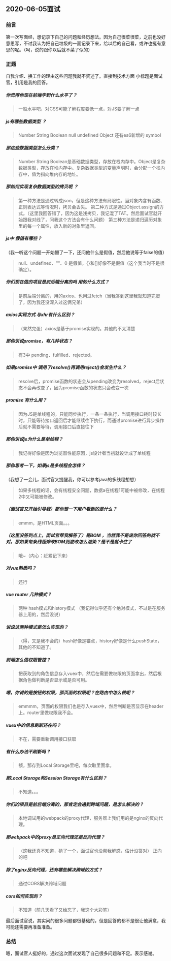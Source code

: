 ## 2020-06-05面试

### 前言

第一次写面经，想记录下自己的问题和经历想法。因为自己很菜很菜，之前也没好意思写，不过我认为把自己垃圾的一面记录下来，给以后的自己看，或许也挺有意思的呢。（呵，说的跟你以后就不菜了似的）

### 正题

自我介绍、换工作的理由这些问题我就不赘述了。直接到技术方面
小标题是面试官，引用是我的回答。

##### 你觉得你现在前端学到什么水平了？

> 一般水平吧，对CSS可能了解程度要低一点，对JS要了解一点

##### js有哪些数据类型  ？

> Number String Boolean null undefined Object  还有es6新增的 symbol

##### 那这些数据类型怎么分类？

> Number String Boolean是基础数据类型，存放在栈内存中。Object是复杂数据类型，存放在堆内存中。复杂数据类型的变量声明时，会分配一个栈内存中，值为指向堆内存的地址。

##### 那如何实现复杂数据类型的拷贝呢 ？

> 第一种方法是通过转成json，但是这种方法有局限性。当对象内含有函数、正则表达式等情况时，拷贝会丢失。
> 第二种方式是通过Object.assign的方式。（这里我回答错了，因为这是浅拷贝，我记混了TAT。然后面试官就开始跟我对线了，问我这个方法会有什么问题）
> 第三种方法是递归遍历对象里的每一个属性，放入新的对象里返回。

##### js中 假值有哪些？

（我一听这个问题一开始懵了一下，还问他什么是假值，然后他说等于false的值）

> null、undefined、""、0 是假值，{}和[]好像不是假值（这个我当时不是很确定）。

##### 你们现在做的项目是前后端分离的吗  用的什么方式？

> 是前后端分离的，用的axios、也用过fetch（当我答到这里我就知道完蛋了，因为我还没深入过这俩兄弟）

##### axios实现方式  与xhr有什么区别？

> （果然完蛋）axios是基于promise实现的。其他的不太清楚

##### 那你说说promise，有几种状态？

> 有3中 pending、fulfilled、rejected。

##### 如果promise中 调用了resolve()再调用reject()会发生什么？

>  resolve后，promise函数的状态会从pending改变为resolved，reject后状态不会再改变了，因为promise函数的状态只会改变一次

##### promise 有什么用？

> 因为JS是单线程的，只能同步执行，一条一条执行，当调用接口耗时较长时，只能等待接口返回后才能继续往下执行，而通过promise进行异步操作后就不需要等待，调用接口后直接往下

##### 那你说说js为什么是单线程？

> 我记得好像是因为浏览器性能原因，js设计者当初就设计成了单线程

##### 那你思考一下，如果js是多线程会怎样？

（我想了一会儿，面试官又提醒我，你可以参考java的多线程想想）

> 如果多线程的话，会有线程安全问题，数据a在线程1可能中被修改，在线程2中又可能被修改。

##### （面试官又开始引导我）那你想一下用户看到的是什么？

> emmm，是HTML页面。。。

##### （这里没答到点上，面试官帮我解答了）是BOM ，当然我不是说你回答的就不对。那如果每条线程修改BOM到底改怎么渲染？是不是就卡住了

> 哦~（内心：赶紧记下来）

##### 对vue熟悉吗？

> 还行

##### vue router 几种模式？

> 两种 hash模式和history模式 （我记得似乎还有个绝对模式，不过是在服务器上用的，然后没说）

##### 说说这两种模式是怎么实现的？

> （得，又是我不会的）hash好像是锚点，history好像是什么pushState，其他的不知道了。

##### 前端怎么做权限管控？

> 把获取到的角色信息存入vuex中，然后在需要做权限的页面拿出，然后根据角色做判断是否显示或是否可用。

##### 嗯，你说的是按钮的权限，那页面的权限呢？在路由中怎么做呢？

> emmmm，页面的权限我们也是存入vuex中，然后判断是否显示在header上。router里做权限我不会。

##### vuex中的信息刷新还在吗？

> 不在，需要重新调用接口获取

##### 有什么办法不刷新吗？

> 额，那存到Local Storage里吧，每次取里面拿。

##### 那Local Storage和Session Storage有什么区别？

> 不知道。。。

##### 你们的项目是前后端分离的，那肯定会遇到跨域问题，是怎么解决的？

> 本地调试用的webpack的proxy代理，服务器上我们用的是nginx的反向代理。

##### 那webpack中的proxy是正向代理还是反向代理？

> （这我还真不知道，猜了一个，面试官也没帮我解惑，估计没答对） 正向的吧

##### 除了nginx反向代理，还有哪些解决跨域的方式？

> 通过CORS解决跨域问题 

##### cors如何实现的？

> 不知道（前几天看了又给忘了，我这个大彩笔）

最后面试官说，其实问的很多问题都很基础的，但是回答的都不是很让他满意，我可能还需要再准备准备。


### 总结

嗯，面试官人挺好的，通过这次面试发现了自己很多问题和不足。表示感谢。